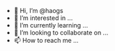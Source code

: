 - 👋 Hi, I’m @haogs
- 👀 I’m interested in ...
- 🌱 I’m currently learning ...
- 💞️ I’m looking to collaborate on ...
- 📫 How to reach me ...

<!---
haogs/haogs is a ✨ special ✨ repository because its `README.md` (this file) appears on your GitHub profile.
You can click the Preview link to take a look at your changes.
--->
